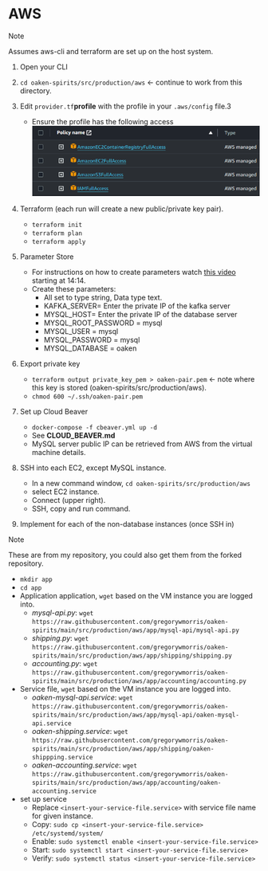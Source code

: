 # AWS

> [!NOTE]
> Assumes aws-cli and terraform are set up on the host system.

1. Open your CLI
1. `cd oaken-spirits/src/production/aws` <- continue to work from this directory.
1. Edit `provider.tf`**profile** with the profile in your `.aws/config` file.3
    - Ensure the profile has the following access
    ![AWS Policies](images/aws-policies.png)
1. Terraform (each run will create a new public/private key pair).
    - `terraform init`
    - `terraform plan`
    - `terraform apply`
1. Parameter Store
    - For instructions on how to create parameters watch [this video](https://www.youtube.com/watch?v=8Hstqmge71w) starting at 14:14.
    - Create these parameters:
        - All set to type string, Data type text.
        - KAFKA_SERVER= Enter the private IP of the kafka server
        - MYSQL_HOST= Enter the private IP of the database server
        - MYSQL_ROOT_PASSWORD = mysql
        - MYSQL_USER = mysql
        - MYSQL_PASSWORD = mysql
        - MYSQL_DATABASE = oaken
1. Export private key
    - `terraform output private_key_pem > oaken-pair.pem` <- note where this key is stored (oaken-spirits/src/production/aws).
    - `chmod 600 ~/.ssh/oaken-pair.pem`
1. Set up Cloud Beaver
    - `docker-compose -f cbeaver.yml up -d`
    - See **CLOUD_BEAVER.md**
    - MySQL server public IP can be retrieved from AWS from the virtual machine details.
1. SSH into each EC2, except MySQL instance.
    - In a new command window, `cd oaken-spirits/src/production/aws`
    - select EC2 instance.
    - Connect (upper right).
    - SSH, copy and run command.

1. Implement for each of the non-database instances (once SSH in)

> [!NOTE]
> These are from my repository, you could also get them from the forked repository.

- `mkdir app`
- `cd app`
- Application application, `wget` based on the VM instance you are logged into.
    - *mysql-api.py*: `wget https://raw.githubusercontent.com/gregorywmorris/oaken-spirits/main/src/production/aws/app/mysql-api/mysql-api.py`
    - *shipping.py*: `wget https://raw.githubusercontent.com/gregorywmorris/oaken-spirits/main/src/production/aws/app/shipping/shipping.py`
    - *accounting.py*: `wget https://raw.githubusercontent.com/gregorywmorris/oaken-spirits/main/src/production/aws/app/accounting/accounting.py`
- Service file, `wget` based on the VM instance you are logged into.
    - *oaken-mysql-api.service*: `wget https://raw.githubusercontent.com/gregorywmorris/oaken-spirits/main/src/production/aws/app/mysql-api/oaken-mysql-api.service`
    - *oaken-shipping.service*: `wget https://raw.githubusercontent.com/gregorywmorris/oaken-spirits/main/src/production/aws/app/shipping/oaken-shippping.service`
    - *oaken-accounting.service*: `wget https://raw.githubusercontent.com/gregorywmorris/oaken-spirits/main/src/production/aws/app/accounting/oaken-accounting.service`
- set up service
    - Replace `<insert-your-service-file.service>` with service file name for given instance.
    - Copy: `sudo cp <insert-your-service-file.service> /etc/systemd/system/`
    - Enable: `sudo systemctl enable <insert-your-service-file.service>`
    - Start: `sudo systemctl start <insert-your-service-file.service>`
    - Verify: `sudo systemctl status <insert-your-service-file.service>`
